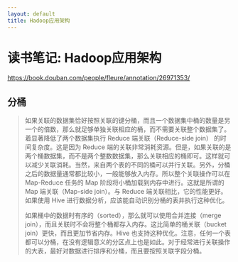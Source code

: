 ```yaml
---
layout: default
title: Hadoop应用架构
---
```


# 读书笔记: Hadoop应用架构

<https://book.douban.com/people/fleure/annotation/26971353/>
## 分桶

> 如果关联的数据集恰好按照关联的键分桶，而且一个数据集中桶的数量是另一个的倍数，那么就足够单独关联相应的桶，而不需要关联整个数据集了。着显著降低了两个数据集执行 Reduce 端关联（Reduce-side join） 的时间复杂度。这是因为 Reduce 端的关联非常消耗资源。但是，如果关联的是两个桶数据集，而不是两个整数数据集，那么关联相应的桶即可。这样就可以减少关联消耗。当然，来自两个表的不同的桶可以并行关联。另外，分桶之后的数据量通常都比较小，一般能够放入内存。所以整个关联操作可以在 Map-Reduce 任务的 Map 阶段将小桶加载到内存中进行。这就是所谓的 Map 端关联（Map-side join）。与 Reduce 端关联相比，它的性能更好。如果使用 Hive 进行数据分析，应该能自动识别分桶的表并执行这种优化。
>
> 如果桶中的数据时有序的（sorted），那么就可以使用合并连接（merge join），而且关联时不会将整个桶都存入内存。这比简单的桶关联（bucket join）更快，而且更加节省内存。Hive 也支持这种优化。注意，任何一个表都可以分桶，在没有逻辑意义的分区点上也是如此。对于经常进行关联操作的大表，最好对数据进行排序和分桶，而且要按照关联字段分桶。
>
